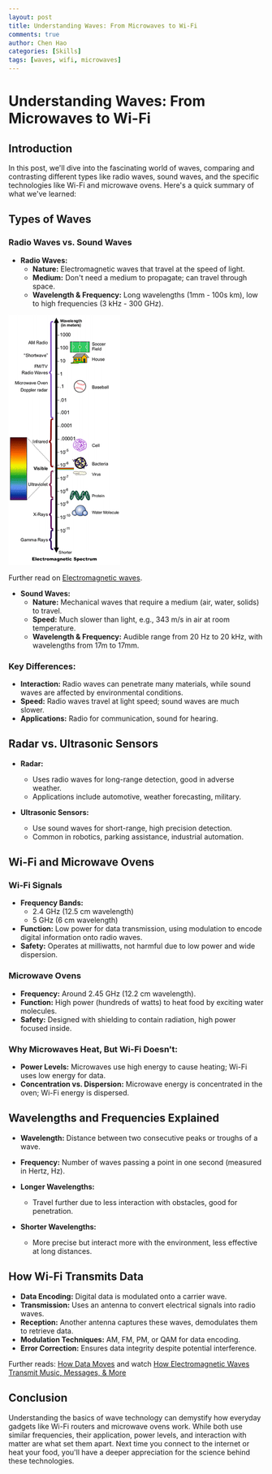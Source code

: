 ```yaml
---
layout: post
title: Understanding Waves: From Microwaves to Wi-Fi
comments: true
author: Chen Hao
categories: [Skills]
tags: [waves, wifi, microwaves]
---
```



# Understanding Waves: From Microwaves to Wi-Fi

## Introduction

In this post, we'll dive into the fascinating world of waves, comparing and contrasting different types like radio waves, sound waves, and the specific technologies like Wi-Fi and microwave ovens. Here's a quick summary of what we've learned:

## Types of Waves

### Radio Waves vs. Sound Waves

- **Radio Waves:**
  - **Nature:** Electromagnetic waves that travel at the speed of light.
  - **Medium:** Don't need a medium to propagate; can travel through space.
  - **Wavelength & Frequency:** Long wavelengths (1mm - 100s km), low to high frequencies (3 kHz - 300 GHz).

![Electromagnetic spectrum](/figures/2025-01-11-waves-from-wifi-to-microwave/em_spectrum.gif)

Further read on [Electromagnetic waves](https://www.noaa.gov/jetstream/satellites/electromagnetic-waves).

- **Sound Waves:**
  - **Nature:** Mechanical waves that require a medium (air, water, solids) to travel.
  - **Speed:** Much slower than light, e.g., 343 m/s in air at room temperature.
  - **Wavelength & Frequency:** Audible range from 20 Hz to 20 kHz, with wavelengths from 17m to 17mm.

### Key Differences:
- **Interaction:** Radio waves can penetrate many materials, while sound waves are affected by environmental conditions.
- **Speed:** Radio waves travel at light speed; sound waves are much slower.
- **Applications:** Radio for communication, sound for hearing.

## Radar vs. Ultrasonic Sensors

- **Radar:**
  - Uses radio waves for long-range detection, good in adverse weather.
  - Applications include automotive, weather forecasting, military.

- **Ultrasonic Sensors:**
  - Use sound waves for short-range, high precision detection.
  - Common in robotics, parking assistance, industrial automation.

## Wi-Fi and Microwave Ovens

### Wi-Fi Signals
- **Frequency Bands:** 
  - 2.4 GHz (12.5 cm wavelength)
  - 5 GHz (6 cm wavelength)
- **Function:** Low power for data transmission, using modulation to encode digital information onto radio waves.
- **Safety:** Operates at milliwatts, not harmful due to low power and wide dispersion.

### Microwave Ovens
- **Frequency:** Around 2.45 GHz (12.2 cm wavelength).
- **Function:** High power (hundreds of watts) to heat food by exciting water molecules.
- **Safety:** Designed with shielding to contain radiation, high power focused inside.

### Why Microwaves Heat, But Wi-Fi Doesn't:
- **Power Levels:** Microwaves use high energy to cause heating; Wi-Fi uses low energy for data.
- **Concentration vs. Dispersion:** Microwave energy is concentrated in the oven; Wi-Fi energy is dispersed.

## Wavelengths and Frequencies Explained

- **Wavelength:** Distance between two consecutive peaks or troughs of a wave.
- **Frequency:** Number of waves passing a point in one second (measured in Hertz, Hz).

- **Longer Wavelengths:** 
  - Travel further due to less interaction with obstacles, good for penetration.

- **Shorter Wavelengths:** 
  - More precise but interact more with the environment, less effective at long distances.

## How Wi-Fi Transmits Data

- **Data Encoding:** Digital data is modulated onto a carrier wave.
- **Transmission:** Uses an antenna to convert electrical signals into radio waves.
- **Reception:** Another antenna captures these waves, demodulates them to retrieve data.
- **Modulation Techniques:** AM, FM, PM, or QAM for data encoding.
- **Error Correction:** Ensures data integrity despite potential interference.

Further reads: [How Data Moves](https://howdatamoves.com/) and watch [How Electromagnetic Waves Transmit Music, Messages, & More](https://www.youtube.com/watch?v=whEqaxlCVSs)

## Conclusion

Understanding the basics of wave technology can demystify how everyday gadgets like Wi-Fi routers and microwave ovens work. While both use similar frequencies, their application, power levels, and interaction with matter are what set them apart. Next time you connect to the internet or heat your food, you'll have a deeper appreciation for the science behind these technologies.
